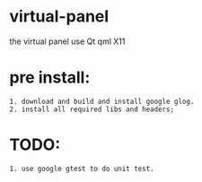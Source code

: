 # virtual-panel

the virtual panel use Qt qml X11
# pre install:
	1. download and build and install google glog.
	2. install all required libs and headers;
# TODO:
	1. use google gtest to do unit test.
